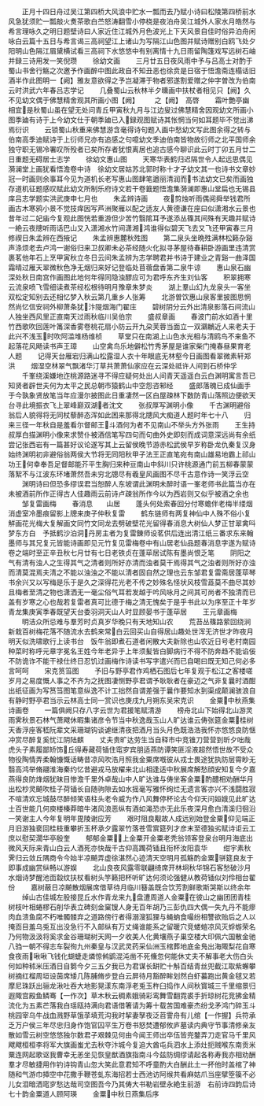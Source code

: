 <!-- { "loadSidebar": true } -->
　　正月十四日舟过吴江第四桥大风浪中贮水一瓢而去乃赋小诗曰松陵第四桥前水风急犹须贮一瓢敲火煑茶歌白苎怒涛翻雪小停桡是夜泊舟吴江城外人家水月皓然与希言理咏久之明日题壁诗曰人家近住江城外月色波光上下天风景自佳时俗异泊舟闲咏白云篇十五日与希言谒三高祠望江上诸山为写隔江山色图并赋诗赠别白鸥飞处夕阳明山色隔江眉黛横试看三高祠下水悠悠中有别离情十九日雨留陶篷戏写远树石岫并録三诗用发一笑倪瓒
　　徐幼文画
　　三月廿五日夜风雨中予与吕高士对酌于蜀山书舍行觞之次邀予作画醉中图此政自不知丑恶也徐贲是日宿于悟澹斋连榻话旧酒半作此图明一【阙】雅友意欲得之予岂凝滞于物者邪遂割爱赠之仲字曽改为伯南云时洪武六年春吕志学记
　　几叠蜀山云秋林半夕曛画中扶杖者相见只【阙】久不见幼文偶于佛慧精舍观其所画小图【阙】
　　之【阙】　高啓
　　霜叶艶亭幽相宜是秋蜀山虽在望无处问青丘甲寅秋九月与江边叟过佛慧精舍因观幼文所画小图季廸有诗于上今幼文仕于朝季廸已入録观图赋诗其怅惘当何如耳题毕不觉出涕焉衍识
　　云锁蜀山秋重来佛慧游含毫得诗句题入画中愁幼文写此图余得之转与伯南高季迪赋诗于上衍师兄亦有追感之句噫幼文季迪伯南皆物故衍师之北平国师余独守职无锡冷署叹所殁者已矣所存者犹恨离居也追古感今聊识此云时丁卯五月廿二日重题无碍居士志学
　　徐幼文惠山图
　　天寒华表鹤归迟隔世令人起远思偶见漪澜堂上画犹看悟澹卷中诗　徐幼文居姑苏北郭时称十才子幼文其一也诗书文章妙冠一时画则余事耳今见为道机长老写惠山图肆笔遒丽清润而书法幼文已矣而画独存道机征题感叹赋此幼文所制乐府诗文若干卷籖题悟澹集漪澜即惠山堂扁也无锡县庠吕志学题实洪武庚申七月也
　　朱孟辨诗画
　　夜剪烛听雨偶阅舜举钱君所画古木寒鸦小景不觉技痒因写芦洲聚雁以配之适友人黄德谦在座曰似潇湘水云景也昔年过二妃庙今复观此图恍若重游但少苦竹翳隂耳予遂添丛篠其间殊有天趣并赋诗一絶云夜牕听雨话巴山又入潇湘水竹间潇湘鸿谁得似碧天飞去又飞还甲寅春三月修禊日朱孟辨在西掖记
　　朱孟辨惠麓秋殅图
　　第二泉头坐晩殅满林松籁杂谿声涤烦老去卢鸿一谢俗归来卫叔卿未必茶经随火化拟寻茅屋待春耕卧游画里违清赏裹茗他年石上烹甲寅秋立冬日云间朱孟辨为志学聘君并书诗于建业之青谿一曲泽国霜晴过雁天翠微秋色净无烟归来好记登临处苜蓿盘香第二泉牛谅
　　惠山泉石幽深处秋日南宫作画图此地何年得同隐浊醪应可为君呼东齐生刘仙客
　　积翠拥寒云流泉喷飞雪细读煮茶经松根待明月豫章朱梦炎
　　湖上羣山幻九龙泉头一客坐双松定知别去还相忆梦入秋云第几重乡人张筹
　　北游曽饮惠山泉客里披图思惘然尚忆信安祠外柳萧条犹汴隄烟海门翟庄
　　碧树阴分云外出清泉影落石间流山人独坐西风里正直南天过雨秋临川吴伯宗
　　盛叔章画
　　春波门前水如酒十里竹西歌吹回莲叶筩深香雾卷桃花扇小防云开九朶芙蓉当面立一双鸂鶒近人来老夫于此兴不浅玉时吹阿滥堆杨维桢
　　草堂只在南湖上山色水光相与清鸥鸟不来鱼不起落花风飏读书声王璋
　　山空禽鸟乐地僻松竹秀茅屋是谁家柴门掩春昼果育老人题
　　记得天台雁宕归满山松露湿人衣十年眼底无林壑今日画图看翠微素轩郑洪
　　烟湿空林翠气飘渚华汀草共萧萧仙家应在云深处祗许人间到石桥仲孚
　　千峯绕溪嫌地迮桃源路迷寻不得应疑何处出人间青天遥遥白云白渊明寓言吾已知贤者辟世夫何为太平之民总朝市猿鹤山中空怨咨邾经
　　盛郎落魄已成仙画手于今孰象贤放笔当年应漫尔披图此日重凄然一区白屋疎林下数防青山落照边便欲天台寻此境振衣飞上翠峰巅双湖者沈文
　　张叔厚写渊明小像
　　千古渊明避俗翁后人貌得将无同杖藜醉态浑如此困来那得北牕风大痴道人题时年七十八
　　归来三径一年秋自是羞看尔督邮王斗酒何为者不见南山不举头方外张雨
　　王生持叔厚白描渊明小像来求赞仆被酒信笔写四句而句曲外史即刻而成词意深远尚有余纸尝记张西岩有一篇甚好议论遂写其上云留侯晚节游赤松武侯早岁称卧龙仇秦复汉身始终渊明初非避俗翁两侯大节将无同阳秋甲子法王正直笔宛有南山雄易地霸上祁山功王何幸奉吾足督邮能芥平生胸归来种豆南山中斜川只许桃源通门前五柳春蒙蒙落絮不与江波东环堵萧然吾未穷北牕尽有羲皇风画图不尽千古意作诗一笑浮云空
　　渊明诗曰但恐多缪误君当恕醉人东坡谓此渊明未醉时语一峯老师书此篇当亦在未被酒前所作正得古人佳趣雨云前诗卢疎翁所作今以为西岩则又似乎被酒之余也
　　邹复雷画梅
　　春消息　　山居
　　蓬头何处索春回分付寒蟾伴老梅半缕烟消虚室冷墨痕留影上牕来庚子仲秋复雷
　　鹤东链师有两复神仙中人殊不俗小复觧画花光梅大复解画文同竹文同龙去劈破壁花光留得春消息大树仙人梦正甘翠禽呌梦东方白　予抵鹤沙泊洞丹房主者为复雷錬师设茗供后连出清江纸三番求东来翰墨师与其兄复元皆能诗画即见元竹复见雷梅卷中有山居老仙品题春消息字遂为赋诗卷之端时至正辛丑秋七月廿有七日老铁贞在蓬荜居试陈有墨尚恨乏笔
　　阴阳之气有清有浊人之生得其气之清者则所好亦清而浊者莫干焉得其气之浊者则所好亦浊而清莫混焉夫清之不能以浊浊之不能以清者固自然之理也云东邹君复雷斋居蓬荜琴书余兴又以写梅是乐于是久之深得花光老不传之妙殊名怪状风枝雪蕋莫不曲尽其妙且梅者至清之物也潇洒无一毫尘俗气耳若发越于吟风咏月之间其可尚者不独清而已盖有岁寒之心也哉若复雷者真可比德于梅之清无愧矣于是乎书此以为序至正十年岁青龙集庚寅季春既望天台委羽洞天山人时显顾晏书于蓬荜居
　　王元章画梅
　　明洁众所忌难与羣芳时贞真岁华晚只有天地知山农
　　荒苔丛篠路萦回绕涧新栽百树梅花落不随流水去鹤来常白云回买山自得居山趣处世浑无济世才昨夜月明天似洗啸歌行上读书台　饭牛翁即煮石道者闲散大夫新除也山农近日号老村南园种菜时称呼元章字冕名王姓今年老异于上年须髪皆白脚病行不得不防奔趋不能谄佞不防诡诈不能干禄仕终日忍饥过画梅作诗读书写字遣兴而已自喝曰既无知己何必多言呵呵
　　宋克筼筜图
　　予旧与野亭君作鸡栖石图后七年复观于松江之客楼嗟岁月之易度慨人事之不齐为之抚图凄恻野亭君谓予耿耿者在豪迈之气非复曩时酒酣出纸征画为写筼筜图笔意纵逸不计工拙然自谓差强于曩作要知水到渠成颠澜骇浪自有静时野亭君当示云林高士同一赏识也庚戌九月朔东吴宋克识
　　金粟中秋燕集诗画卷
　　一篇俱阙只存八字云世为君援笔赋清游
　　榜舟北山下始得北山游灵雨霁秋景石林气萧飕休暇集诸彦令节当中秋逸哉玉山人旷达谁云俦张筵金粟桂树天香浮座客嵇阮辈文采珊瑚钩谈谑继清夜把酒月当头月色既浩浩我怀亦悠悠良防惬冲赏尽醉复奚忧江阴陆麒
　　丈夫贵旷达劳生当自释市中竞锥刀营营到昕夕咄哉虎头子素履鄙矫饰丘得寿藏荷锸住窀穸宾朋适燕防谭笑匪淫液超然悟世故不受众物役陶情弄柔翰慷慨话畴昔凉风吹浩月照我金粟席嘅彼从戎士畏途犹执防层霄眇无翳高鸿举脩翮淮海秦约忆昔避戎马放櫂来北山相逢适中秋展席解愁顔安知复今夕嘉燕得良防烽烟犹昧目惨澹千里外卓哉山中人旷达谁与俦坐客金粟酌醴相劝酬华月出松杪灵飇吹桂子荷锸长自随驹隙去如水摇毫写雅怀绚烂无遗言客亦兴不浅闘胜寂不喧清欢忘城鼓尽醉倾笑语柱头老令威为作八风舞停杯论古今仰天问姮娥见此旷达士百世能几何庾楼榛莽暗牛渚风浪恶纵有酒如渑恐亦无此乐夜深月愈白清溪归徊沿一笑谢主人今年复明年毘陵谢应芳
　　艰时阻良觏故人成远别始登金粟仰见端正月旧游独裵回桂枝重攀折玉杯承夕露翠竹落苍雪賔筵列才彦末至德独劣赋诗讵云工庶以慰契濶华亭殷奎
　　郁郁金粟上金粟开金粟老秃翁领客登泉台明月海底出微风天际来青山白云人酒死亦快哉千古仰高躅荷锸且衔杯汝阳袁华
　　绀宇素秋霁归云敛丘隅商令今始半凉飇弄虚徐湛然心迹清天空明月孤觞酌金粟骈筵良友于即事成幽赏纵畅以游娱
　　北山良夜风露零联翩绮席开林坰秋华锦石客愁破沙月水烟诗梦醒池靣縠纹扶杖看树头竽籁把杯听旷达何须论强健从教荷锸似刘伶相台翟份
　　嘉树蔽日凉飇散烟展席借草待月临川簮盖既合饮芳割鲜歌斯哭斯以终余年
　　绰山古佳城左股接昆丘水作青龙来九盘遭周道人金粟在彼山之幽团团青桂树枝叶相蜷樛石削华表立碑刻金窠锼人身无百年胡乃三彭仇四大偶一失九丹不能瘳肉血溃鱼腐不朽唯髑髅弃之道路傍行者得溺溲狐狸与蝇蚋食嘬纷相讐欲贻后之人以掩靣目羞乌兎互出没急行不入邮纵有万丈绳谁能系之留暖穴竞蝼螘凉风灭蜉蝣荣名乃何物汲汲将奚求金谷珊瑚树天网一夕收美人化黄壤燕子巢空楼大印佩六国散金驰八驺一朝不得志车裂徇九州秦皇与汉武灵药采仙洲玉棺葬地底金鳬出海陬梨花自寒食夜雨啾啾飞钱化蝴蜨走燐惊鸺鹠混沌凿不死儵忽何能休丈夫不解事老大伤白头何如种秫米压酒日自篘今夕三五夕我已为君谋长缾贮十斛百结青丝兜截江取紫蠏攀树摘红榴周垣设茵席矮几陈脯脩步登白云屏待月豁醉眸划然白虾蟇跑出黄金毬又若摩尼珠跃出骊龙湫吐吞大地影晃漾东南浮老兎玉杵臼捣作人间秋寳城三千里缩景归遐陬宫殿鱼鳞骞【一作次】草木秋云稠素娥骑彩鸾舞雪翻霓裘手折琼树花竞拂金精流化为五素芒落我白瑶瓯持满向君语借箸请为筹十载苦国难豪杰纷戈矛鸿门碎玉斗桃园宰乌牛战血溅野草饿莩填荒沟我时挈妻孥夜泛苕霅舟有儿绾【一作握】兵符承乏万户侯三年尽忠归身作饱官囚平生万卷书怒焚遭郁攸庐墓读内典守节事清修亲友散如雪云树空悠悠独尔数君子艰棘见何由今闻王师出卒伍皆兜鍪弄刀走官马千里风飕飕桓桓李将军大旗画蚩尤去秋夺汴城今复追大酋屯兵泗水上添灶扼贼喉东南贡米粟连网起歌讴我曹幸无恙坐见恢皇猷酒旗指南斗今兹防绸缪请起各称寿我亦相劝酬羣才尽敏捷用作钓诗钩青山忽大笑此意君知不呼童酌大白酬此土一抔他时盖棺了神随和气游巾揷空中花撒手鞭苍虬东海招若士西池访阿缑共看麻姑爪当座擘箜篌不必儿女泪暗洒窀穸愁达哉司空图吾今乃其俦大书勒岩壁永絶生前游　右前诗四韵后诗七十韵金粟道人顾阿瑛
　　金粟中秋日燕集后序

